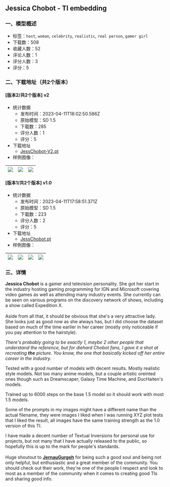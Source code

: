## Jessica Chobot - TI embedding
### 一、模型概述

- 标签：`host`, `woman`, `celebrity`, `realistic`, `real person`, `gamer girl`
- 下载数：508
- 收藏人数：52
- 评论人数：1
- 评分人数：3
- 评分：5

### 二、下载地址（共2个版本）

#### [版本2/共2个版本] v2

- 统计数据
  - 发布时间：2023-04-11T18:02:50.586Z
  - 原始模型：SD 1.5
  - 下载数：285
  - 评分人数：1
  - 评分：5
- 下载地址
  - [JessChobot-V2.pt](https://civitai.com/api/download/models/42972)
- 样例图像：

| <img src="https://image.civitai.com/xG1nkqKTMzGDvpLrqFT7WA/e8d6adf3-7791-4f31-105c-2ce6d6406200/width=450/470869.jpeg" /> | <img src="https://image.civitai.com/xG1nkqKTMzGDvpLrqFT7WA/fdb5fb74-15a3-4765-5fdb-4bef7b2f2a00/width=450/470870.jpeg" /> | <img src="https://image.civitai.com/xG1nkqKTMzGDvpLrqFT7WA/acf3d559-4fbd-4179-0ca4-c5f8dd79b900/width=450/470871.jpeg" /> |
| ---- | ---- | ---- |

#### [版本1/共2个版本] v1.0

- 统计数据
  - 发布时间：2023-04-11T17:58:51.371Z
  - 原始模型：SD 1.5
  - 下载数：223
  - 评分人数：2
  - 评分：5
- 下载地址
  - [JessChobot.pt](https://civitai.com/api/download/models/40334)
- 样例图像：

| <img src="https://image.civitai.com/xG1nkqKTMzGDvpLrqFT7WA/afdc2a48-e7a2-4c46-a29d-d19b2b6a8d00/width=450/446116.jpeg" /> | <img src="https://image.civitai.com/xG1nkqKTMzGDvpLrqFT7WA/e23d7e2d-8afe-4bb7-cd2e-8b7262cf5e00/width=450/446118.jpeg" /> | <img src="https://image.civitai.com/xG1nkqKTMzGDvpLrqFT7WA/f9c1cac5-266e-4033-851a-f9ef039c7a00/width=450/446129.jpeg" /> | <img src="https://image.civitai.com/xG1nkqKTMzGDvpLrqFT7WA/55186aba-149e-46d3-3821-849bec3f1400/width=450/446124.jpeg" /> |
| ---- | ---- | ---- | ---- |


### 三、详情
<p><strong>Jessica Chobot</strong> is a gamer and television personality.  She got her start in the industry hosting gaming programming for IGN and Microsoft covering video games as well as attending many industry events.  She currently can be seen on various programs on the discovery network of shows, including a show called Expedition X.  <br /><br />Aside from all that, it should be obvious that she's a very attractive lady.  She looks just as good now as she always has, but I did choose the dataset based on much of the time earlier in her career (mostly only noticeable if you pay attention to the hairstyle).<br /></p><p><em>There's probably going to be exactly 1, maybe 2 other people that understand the reference, but for diehard Chobot fans, I gave it a shot at recreating </em><strong><em>the</em></strong><em> picture.  You know, the one that basically kicked off her entire career in the industry.</em><br /></p><p>Tested with a good number of models with decent results.  Mostly realistic style models.  Not too many anime models, but a couple artistic oreinted ones though such as Dreamscaper, Galaxy Time Machine, and DucHaiten's models.<br /></p><p>Trained up to 6000 steps on the base 1.5 model so it should work with most 1.5 models.<br /></p><p>Some of the prompts in my images might have a different name than the actual filename, they were images I liked when I was running XYZ plot tests that I liked the result, all images have the same training strength as the 1.0 version of this TI.<br /></p><p>I have made a decent number of Textual Inversions for personal use for projects, but not many that I have actually released to the public, so hopefully this is up to the mark for people's standards.  <br /><br />Huge shoutout to <a target="_blank" rel="ugc" href="https://civitai.com/user/JernauGurgeh"><strong>JernauGurgeh</strong></a> for being such a good soul and being not only helpful, but enthusiastic and a great member of the community.  You should check out their work, they're one of the people I respect and look to most as a member of the community when it comes to creating good TIs and sharing good info.</p>